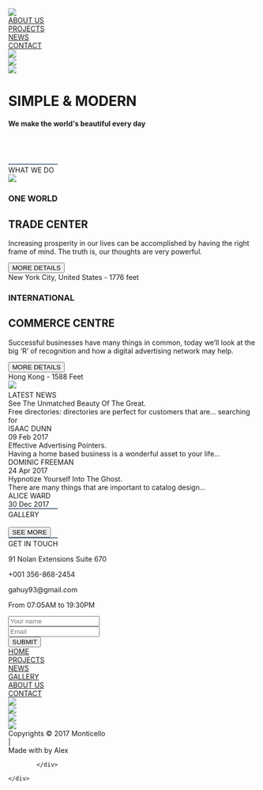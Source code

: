 <!DOCTYPE html>
<html lang="en">
<head>
    <link href="https://fonts.googleapis.com/css2?family=Open+Sans:ital,wght@0,300;0,400;0,600;0,700;0,800;1,300;1,400;1,600;1,700;1,800&display=swap" rel="stylesheet">
    <link rel="stylesheet" href="./style.css">
    <link rel="stylesheet" type="text/css" href="./assets/fonts/ICO/fontawesome-free-5.13.0-web/css/all.css">
    <link rel="icon" href="./assets/images/beetrootico.jpg">
    <meta charset="UTF-8">
    <meta name="viewport" content="width=device-width, initial-scale=1.0">
    <title>monticello_Alex</title>
    <link rel="stylesheet" type="text/css" href="./slick/slick.css"/>
    <link rel="stylesheet" type="text/css" href="./slick/slick-theme.css"/>
</head>
<body>
    <div class="header" id="header">
        <div class="header__HUD">
            <a href="http://www.monticello.com" target="blank"><div class="header__HUD-logo"><img src="./assets/images/header_hud_logo.png"/></div></a>
            <a href="#HUD-about"><div class="header__HUD-about" id="HUD-about"><span class="hud-circle"><i class="far fa-circle"></i></span>ABOUT US</div></a>
            <a href="#projects">
                <div class="header__HUD-projects"><span class="hud-circle"><i class="far fa-circle"></i></span> PROJECTS</div>
            </a>
            <a href="#news">
                <div class="header__HUD-news"><span class="hud-circle"><i class="far fa-circle"></i></span> NEWS</div>
            </a>
            <a href="#contact">
                <div class="header__HUD-contact"><span class="hud-circle"><i class="far fa-circle"></i></span> CONTACT</div>
            </a>
                <div class="header__HUD-ICOframe">
                    <a href="http://facebook.com" target="blank"><div class="header__HUD-fb"><img src="./assets/images/header_fb_ico.png" id="fb"></div></a>
                    <a href="http://twitter.com" target="blank"><div class="header__HUD-tw"><img src="./assets/images/header_tw_ico.png" id="tw"></div></a>
                    <a href="http://instagram.com" target="blank"><div class="header__HUD-inst"><img src="./assets/images/header_inst_ico.png" id="inst"></div></a>
                </div>
             </div>
        <div class="header__tit">
            <h1 class="header__tit-maintit">SIMPLE & MODERN</h1>
            <h4 class="header__tit-sectit">We make the world's beautiful every day</h4>
        </div>
        <div class="header__lowpointer">
            <svg class="svg-lowpointer"  height="55" width="55"><circle cx="25" cy="25" r="20" stroke="white" stroke-width="1" fill="none" /></svg><span id="lowpointer"><i class="fas fa-chevron-down"></i></span>
            <!-- <svg class="scrolldown"><path class="a1" d="M0 0 L30 32 L60 0"></path><path class="a2" d="M0 20 L30 52 L60 20"></path><path class="a3" d="M0 40 L30 72 L60 40"></path></svg> -->
        </div>
    </div>
    <div class="projects" id="projects">
        <div class="projects__container">
            <div class="projects__container-upline">
                <svg version="1.1" id="svg_upline" xmlns="http://www.w3.org/2000/svg" xmlns:xlink="http://www.w3.org/1999/xlink" x="0px" y="0px" width="100px" height="4px" xml:space="preserve">
                    <path class="path2" fill="black" stroke-width="3" stroke="#2c4058" d="M0 0 l1120 0"/>
                  </svg>
            </div>
            <div class="projects__container-tit">
                WHAT WE DO
            </div>
            <div class="projects__container-proj1">
                <div class="projects__container-proj1-pic"><img src="./assets/images/projects_pic1.png"/></div>
                <div class="projects__container-proj1-text">
                    <h3 class="projects__container-proj1-text-1">ONE WORLD</h3>
                    <h2 class="projects__container-proj1-text-2">TRADE CENTER</h2>
                    <p class="projects__container-proj1-text-article">Increasing prosperity in our lives can be accomplished by having the right frame of mind. The truth is, our thoughts are very powerful.</p>
                    <button id="text--moredetails" type="button">MORE DETAILS</button>
                    <div class="projects__container-proj1-text-address"><span><i class="fas fa-map-marker-alt" ></i></span> New York City, United States - 1776 feet</div>
                </div>
                </div>
            <div class="projects__container-proj2">
                <div class="projects__container-proj2-text">
                    <h3 class="projects__container-proj2-text-1">INTERNATIONAL</h3>
                    <h2 class="projects__container-proj2-text-2">COMMERCE CENTRE</h2>
                    <p class="projects__container-proj2-text-article">Successful businesses have many things in common, today we’ll look at the big ‘R’ of recognition and how a digital advertising network may help.</p>
                    <button id="text--moredetails-2" type="button">MORE DETAILS</button>
                    <div class="projects__container-proj2-text-address"><span><i class="fas fa-map-marker-alt" ></i></span> Hong Kong - 1588 Feet</div>
                </div>
                <div class="projects__container-proj2-pic"><img src="./assets/images/projects_pic2.png"/></div>
                </div>
            </div>
        </div>
    </div>
    <div class="news" id="news">
        <div class="news__upline"><svg version="1.1" id="svg_upline" xmlns="http://www.w3.org/2000/svg" xmlns:xlink="http://www.w3.org/1999/xlink" x="0px" y="0px" width="100px" height="4px" xml:space="preserve">
            <path class="path2" fill="black" stroke-width="3" stroke="white" d="M0 0 l1120 0"/>
          </svg></div>
        <div class="news__tit">LATEST NEWS</div>
        <div class="news__cards">
            <div class="slick multiple-items">
                <div class="news__cards-card1">
                    <div class="news__cards-card1-pic"><img src="./assets/images/news_pic_1.png" alt=""></div>
                    <div class="news__cards-card1-tit">See The Unmatched Beauty Of The Great.</div>
                    <div class="news__cards-card1-article">Free directories: directories are perfect for customers that are... searching for</div>
                    <div class="news__cards-card1-author">
                        <div class="news__cards-card1-author-avatar"><img src="./assets/images/news_avatar1.png" alt=""></div>
                        <div class="news__cards-card1-author-namedate">
                                <div class="news__cards-card1-author-namedate-name">ISAAC DUNN</div>
                                <div class="news__cards-card1-author-namedate-date">09 Feb 2017</div>
                        </div>
                </div>
                </div>
                <div class="news__cards-card2">
                    <div class="news__cards-card2-pic"><img src="./assets/images/news_pic_2.png" alt=""></div>
                    <div class="news__cards-card2-tit">Effective Advertising Pointers.</div>
                    <div class="news__cards-card2-article">Having a home based business is a wonderful asset to your life...</div>
                    <div class="news__cards-card2-author">
                        <div class="news__cards-card2-author-avatar"><img src="./assets/images/news_avatar2.png" alt=""></div>
                        <div class="news__cards-card2-author-namedate">
                            <div class="news__cards-card2-author-namedate-name">DOMINIC FREEMAN</div>
                            <div class="news__cards-card2-author-namedate-date">24 Apr 2017</div>
                    </div>
                    </div>
                </div>
                <div class="news__cards-card3">
                    <div class="news__cards-card3-pic"><img src="./assets/images/news_pic3.png" alt=""></div>
                    <div class="news__cards-card3-tit">Hypnotize Yourself Into The Ghost.</div>
                    <div class="news__cards-card3-article">There are many things that are important to catalog design...</div>
                    <div class="news__cards-card3-author">
                        <div class="news__cards-card3-author-avatar"><img src="./assets/images/news_avatar3.png" alt=""></div>
                        <div class="news__cards-card3-author-namedate">
                            <div class="news__cards-card3-author-namedate-name">ALICE WARD</div>
                            <div class="news__cards-card3-author-namedate-date">30 Dec 2017</div>
                    </div>
                    </div>
                </div>
            </div>
    </div>
    </div>
    <div class="gallery" id="gallery">
        <div class="gallery__upline"><svg version="1.1" id="svg_upline" xmlns="http://www.w3.org/2000/svg" xmlns:xlink="http://www.w3.org/1999/xlink" x="0px" y="0px" width="100px" height="4px" xml:space="preserve">
            <path class="path2" fill="black" stroke-width="3" stroke="#2c4058" d="M0 0 l1120 0"/>
          </svg>
          </div>
        <div class="gallery__tit">GALLERY</div>
        <div class="gallery__photos">
            <div class="gallery__photos-left"><img src="./assets/images/gallery_pic1.png" alt=""></div>
            <div class="gallery__photos-right">
                <img src="./assets/images/gallery_pic2.png" alt="">
                <img src="./assets/images/gallery_pic3.png" alt="">
                <img src="./assets/images/gallery_pic4.png" alt="">
                <img src="./assets/images/gallery_pic5.png" alt="">
            </div>
        </div>
        <div class="gallery--button">
            <button id="gallery--see_more" type="button">SEE MORE</button>
        </div>
    </div>
    <div class="contact" id="contact">
        <div class="contact__upline"><svg version="1.1" id="svg_upline" xmlns="http://www.w3.org/2000/svg" xmlns:xlink="http://www.w3.org/1999/xlink" x="0px" y="0px" width="100px" height="4px" xml:space="preserve">
            <path class="path2" fill="black" stroke-width="3" stroke="#2c4058" d="M0 0 l1120 0"/>
          </svg></div>
        <div class="contact__tit">GET IN TOUCH</div>
        <div class="contact__lower">
            <div class="contact__lower-credentials">
                <p><span><i class="fas fa-map-marker-alt" ></i></span> 91 Nolan Extensions Suite 670</p>
                <p><span><i class="fas fa-phone-alt"></i></span> +001 356-868-2454</p>
                <p><span><i class="fas fa-envelope-open-text"></i></span> gahuy93@gmail.com</p>
                <p><span><i class="far fa-clock"></i></span> From 07:05AM to 19:30PM</p>
            </div>
            <div class="contact__lower-form">
                <div class="contact__lower-form-name">
                    <input type="text" class="formfield" placeholder="Your name">
                </div>
                <div class="contact__lower-form-mail">
                <input type="email" class="formfield" placeholder="Email"/>
            </div>
                <div class="contact__lower-form--button"><button type="submit" id="contact--submit">SUBMIT</button>
                </div>
            </div>
        </div>
    </div>
    <div class="footer">
        <div class="footer__container">
            <div class="footer__container-menu">
                <a href="#header"><div class="footer__container-menu-home">HOME</div></a>
                <a href="#projects"><div class="footer__container-menu-projects">PROJECTS</div></a>
                <a href="#news"><div class="footer__container-menu-news">NEWS</div></a>
                <a href="#gallery"><div class="footer__container-menu-gallery">GALLERY</div></a>
                <a href="#header"><div class="footer__container-menu-about">ABOUT US</div></a>
                <a href="#contact"><div class="footer__container-menu-contact">CONTACT</div></a>
            </div>
            <div class="footer__container-logomedia">
                <div class="footer__container-logomedia-logo">
                    <a href="http://www.monticello.org" target="blank"><img src="./assets/images/header_hud_logo.png"/></a>
                </div>
                <div class="footer__container-logomedia-media">
                    <a href="http://facebook.com" target="blank"><div class="footer__fb"><img src="./assets/images/header_fb_ico.png" id="footer__fb"></div></a>
                    <a href="http://twitter.com" target="blank"><div class="footer__tw"><img src="./assets/images/header_tw_ico.png" id="footer__tw"></div></a>
                    <a href="http://instagram.com" target="blank"><div class="footer__inst"><img src="./assets/images/header_inst_ico.png" id="footer__inst"></div></a>
                </div>
            </div>
                <div class="footer__container-copyrightsignature">
                        <div class="footer__container-copyrightsignature-copyright">Copyrights © 2017 Monticello</div>
                        <div class="footer__container-copyrightsignature-pipe">|</div> 
                        <div class="footer__container-copyrightsignature-signature">Made with   <span id="heart"><i class="fas fa-heart"></i></span>    by Alex</div>
                        <div class="footer__container-copyrightsignature-dummy"></div>
                    </div>
                
            </div>

    </div>
<script src="https://code.jquery.com/jquery-3.5.0.js" integrity="sha256-r/AaFHrszJtwpe+tHyNi/XCfMxYpbsRg2Uqn0x3s2zc="  crossorigin="anonymous"></script>
<script type="text/javascript" src="./slick/slick.min.js"></script>
<script src="./scriptic.js"></script>
</body>
</html>
